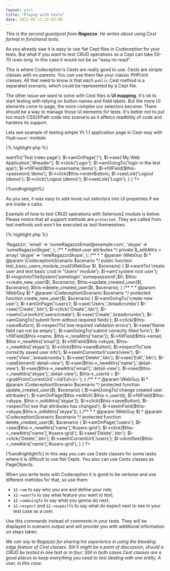 ```yaml
---
layout: post
title: "Playng with Cests"
date: 2013-05-11 22:03:50
---
```


*This is the second guestpost from **Ragazzo**. He writes about using Cest format in functional tests.*

As you already saw it is easy to use flat Cept files in Codeception for your tests. But what if you want to test CRUD operations so a Cept can take 50-70 rows long. In this case it would not be so "easy-to-read". 

This is where Codeception's Cests are really good to use. Cests are simple classes with no parents. You can use them like your classic PHPUnit classes. All that need to know is that each ```public``` Cest method is a separated scenario, which could be represented by a Cept file. 

The other issue we want to solve with Cest files is **UI mapping**. It's ok to start testing with relying on button names and field labels. But the more UI elements come to page, the more complex our selectors become. There should be a way to manage those UI elements for tests. It's better not to put too much CSS/XPath code into scenario as it affetcs readbility of code and hardens its support.

Lets see example of testing simple Yii 1.1 application page in Cest-way with ```PhpBrowser``` module:

{% highlight php %}
<?php

class IndexCest
{

  /**
   * user name text field
   * @type string
   */
  public $username = '#LoginForm_username';

  /**
   * user password text field
   * @type string
   */
  public $password = '#LoginForm_password';

  /**
   * submit button
   * @type string
   */
  public $enterButton = '#login-form input[type=submit]';

  /**
   *
   * @param \TestGuy $I
   * @param \Codeception\Scenario $scenario
   */
  public function check_basic_login_logout(\TestGuy $I, $scenario)
  {
    $I->wantTo('Test index page');
    $I->amOnPage('/');
    $I->see('My Web Application','#header');
    $I->click('Login');
    $I->amGoingTo('login in the test app');
    $I->fillField($this->username,'demo');
    $I->fillField($this->password,'demo');
    $I->click($this->enterButton);
    $I->seeLink('Logout (demo)');
    $I->click('Logout (demo)');
    $I->seeLink('Login');
  }

}
?>
{%endhighlight%}

  As you see, it was easy to add move out selectors into UI properties if we are inside a calss.

  Example of how to test CRUD operations with Selenium2 module is below. Please notice that all support methods are `protected`. They are called from test methods and won't be executed as test themeselves.

{% highlight php %}
<?php
/**
 * "Users" module CrudCest class file
 * @author Ragazzo
 */

class CrudCest
{

  /**
   * your fields definitions goes 
   * here with UI-mappings
   * and other fields.
   *
   */

  private $_userId;

  /**
   * new user created attributes
   */
  private $_newAttrs = array(
    'name'  => 'Ragazzo',
    'email' => 'someRagazzoEmail@example.com',
    'skype' => 'someRagazzoSkype',
  );

  /**
   * edited user attributes
   */
  private $_editAttrs = array(
    'skype' => 'newRagazzoSkype',
  );

  /**
   *
   * @param \WebGuy $I
   * @param \Codeception\Scenario $scenario
   */
  public function test_basic_users_module_crud(\WebGuy $I, $scenario)
  {
    $I->wantTo('create user and test basic crud in "Users" module');
    $I->am('system root user');
    $I->loginIntoTheSystem('somelogin','somepassword',$I);
    $this->create_new_user($I, $scenario);
    $this->update_created_user($I, $scenario);
    $this->delete_created_user($I, $scenario);
  }

  /**
   *
   * @param \WebGuy $I
   * @param \Codeception\Scenario $scenario
   */
  protected function create_new_user($I, $scenario)
  {
    $I->amGoingTo('create new user');
    $I->amOnPage('/users');

    $I->see('Users','.breadcrumbs')
    $I->see('Create','.btn');

    $I->click('Create','.btn');
    $I->seeInCurrentUrl('users/create');
    $I->see('Create','.breadcrumbs');

    $I->amGoingTo('submit form without required fields');
    $I->click($this->saveButton);

    $I->expectTo('see required validation errors');
    $I->see('Name field can not be empty');

    $I->amGoingTo('submit correctly filled form');
    $I->fillField($this->name, $this->_newAttrs['name']);
    $I->fillField($this->email, $this->_newAttrs['email']);
    $I->fillField($this->skype, $this->_newAttrs['skype']);
    $I->click($this->saveButton);

    $I->expectTo('see correctly saved user info');
    $I->seeInCurrenturl('users/view');
    $I->see('View','.breadcrumbs');
    $I->see('Delete','.btn');
    $I->see('Edit','.btn');
    $I->seeElement('.detail-view');
    $I->see($this->_newAttrs['name'],'.detail-view');
    $I->see($this->_newAttrs['email'],'.detail-view');
    $I->see($this->_newAttrs['skype'],'.detail-view');

    $this->_userId = $I->grabFromCurrentUri('~/id/(\d+)/~'); 
  }

  /**
   *
   * @param \WebGuy $I
   * @param \Codeception\Scenario $scenario
   */
  protected function update_created_user($I, $scenario)
  {
    $I->amGoingTo('change created user attributes');
    $I->amOnPage($this->editUrl.$this->_userId);
    $I->fillField($this->skype, $this->_editAttrs['skype']);
    $I->click($this->saveButton);

    $I->expectTo('see that attributes has changed');
    $I->seeInField($this->skype,$this->_editAttrs['skype']);
  }

  /**
   *
   * @param \WebGuy $I
   * @param \Codeception\Scenario $scenario
   */
  protected function delete_created_user($I, $scenario)
  {
    $I->amOnPage('/users');
    $I->see($this->_newAttrs['name'],'#users-grid');
    $I->click($this->_newAttrs['name'],'#users-grid');
    $I->see('Delete','.btn');
    $I->click('Delete','.btn');
    $I->seeInCurrentUrl('/users');
    $I->dontSee($this->_newAttrs['name'],'#users-grid');
  }

}
?>
{%endhighlight%}
In this way you can use Cests classes for some tasks where it is difficult to use flat Cepts. You also can use Cests classes as PageObjects. 

When you write tests with Codeception it is good to be verbose and use different methdos for that, so use them:
  - `$I->am` to say who you are and define your role;
  - `$I->wantTo` to say what feature you want to test;
  - `$I->amGoingTo` to say what you gonna do next;
  - `$I->expect` and `$I->expectTo` to say what do expect next to see in your test case as a user.

Use this commands instead of comments in your tests. They will be displayed in scenario output and will provide you with additional information on steps taken.

*We can say to Ragazzo for sharing his experience in using the bleeding edge feature of Cest classes. Stil it might be a point of discussion, should a CRUD be tested in one test or in four. Still in both cases Cest classes are a good places to keep everything you need to test dealing with one entity. A user, in this case.*